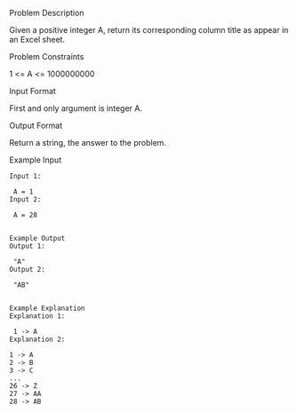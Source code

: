 Problem Description

Given a positive integer A, return its corresponding column title as appear in an Excel sheet.



Problem Constraints

1 <= A <= 1000000000




Input Format

First and only argument is integer A.




Output Format

Return a string, the answer to the problem.




Example Input
```
Input 1:

 A = 1
Input 2:

 A = 28


Example Output
Output 1:

 "A"
Output 2:

 "AB"


Example Explanation
Explanation 1:

 1 -> A
Explanation 2:

1 -> A
2 -> B
3 -> C
...
26 -> Z
27 -> AA
28 -> AB 
